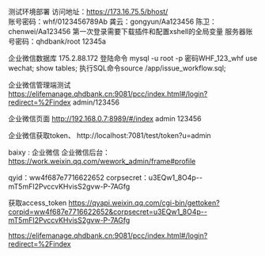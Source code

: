 
测试环境部署
访问地址：https://173.16.75.5/bhost/  
账号密码：whf/0123456789Ab 龚云：gongyun/Aa123456 陈卫：chenwei/Aa123456
第一次登录需要下载插件和配置xshell的全局变量
服务器账号密码：qhdbank/root  12345a




企业微信数据库
175.2.88.172
登陆命令
mysql -u root -p
密码WHF_123_whf
use wechat;
show tables;
执行SQL命令source /app/issue_workflow.sql;


企业微信管理端测试
https://elifemanage.qhdbank.cn:9081/pcc/index.html#/login?redirect=%2Findex
admin/123456

企业微信页面
http://192.168.0.7:8989/#/index
admin
123456


企业微信获取token、
http://localhost:7081/test/token?u=admin









baixy : 企业微信
企业微信后台：
https://work.weixin.qq.com/wework_admin/frame#profile

qyid：ww4f687e7716622652
corpsecret：u3EQw1_8O4p--mT5mFI2PvccvKHvisS2gvw-P-7AGfg

获取access_token
https://qyapi.weixin.qq.com/cgi-bin/gettoken?corpid=ww4f687e7716622652&corpsecret=u3EQw1_8O4p--mT5mFI2PvccvKHvisS2gvw-P-7AGfg

https://elifemanage.qhdbank.cn:9081/pcc/index.html#/login?redirect=%2Findex